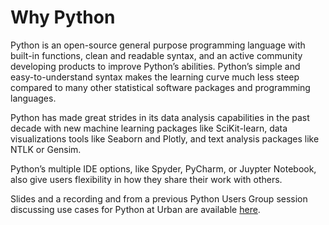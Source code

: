 # Why Python 

Python is an open-source general purpose programming language with built-in functions, clean and readable syntax, and an active community developing products to improve Python’s abilities. Python’s simple and easy-to-understand syntax makes the learning curve much less steep compared to many other statistical software packages and programming languages. 

Python has made great strides in its data analysis capabilities in the past decade with new machine learning packages like SciKit-learn, data visualizations tools like Seaborn and Plotly, and text analysis packages like NTLK or Gensim. 

Python’s multiple IDE options, like Spyder, PyCharm, or Juypter Notebook, also give users flexibility in how they share their work with others.

Slides and a recording and from a previous Python Users Group session discussing use cases for Python at Urban are available [here](https://urbanorg.app.box.com/folder/162248420670). 